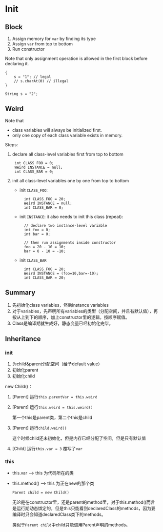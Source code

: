 # Init

## Block

1. Assign memory for `var` by finding its type
2. Assign `var` from top to bottom
3. Run constructor

Note that only assignment operation is allowed in the first block before declaring it.

    {
        s = "1"; // legal
        // s.charAt(0) // illegal
    }
    
    String s = "2";

## Weird

Note that

* class variables will always be initialized first.
* only one copy of each class variable exists in memory.

Steps:

1. declare all class-level variables first from top to bottom

        int CLASS_FOO = 0;
        Weird INSTANCE = null;
        int CLASS_BAR = 0;

2. init all class-level variables one by one from top to bottom

  	* init `CLASS_FOO`:
    
			int CLASS_FOO = 20;
			Weird INSTANCE = null;
			int CLASS_BAR = 0;

	* init `INSTANCE`: it also needs to init this class (repeat):

			// declare two instance-level variable
			int foo = 0;
			int bar = 0;
			
			// then run assignments inside constructor
			foo = 20 - 10 = 10;
			bar = 0 - 10 = -10;
			
	* init `CLASS_BAR`


			int CLASS_FOO = 20;
			Weird INSTANCE = (foo=10,bar=-10);
			int CLASS_BAR = 20;

## Summary

1. 先初始化class variables，然后instance variables
2. 对于variables，先声明所有variables的类型（分配空间，并且有默认值），再按从上到下的顺序，加上constructor里的逻辑，按顺序赋值。
3. Class是编译期就生成好，静态变量已经初始化完毕。

## Inheritance

### init

1. 为child&parent分配空间（给予default value）
2. 初始化parent
3. 初始化child

new Child()：

1. [Parent] 运行`this.parentVar = this.weird`

2. [Parent] 运行`this.weird = this.weird()`

	第一个this是parent类，第二个this是child 
	
3. [Parent] 运行`child.weird()`

	这个时候child还未初始化，但是内存已经分配了空间，但是只有默认值
	
4. [Child] 运行`this.var = 3`
	覆写了`var`

### this

* this.var --> this 为代码所在的类
* this.method() --> this 为正在new的那个类

	`Parent child = new Child()`
	
	无论是在constructor里，还是parent的method里，对于this.method()而言是运行期动态绑定的，但是this只能看到declaredClass的methods，因为要编译时只会知道declaredClass类下的methods。
	
	类似于`Parent child`中child只能调用Parent声明的methods。



